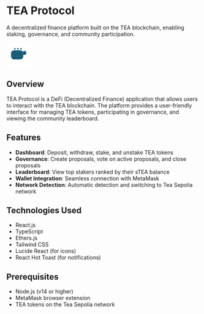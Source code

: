 
# TEA Protocol

A decentralized finance platform built on the TEA blockchain, enabling staking, governance, and community participation.

![TEA Protocol Logo](/public/favicon.svg)

## Overview

TEA Protocol is a DeFi (Decentralized Finance) application that allows users to interact with the TEA blockchain. The platform provides a user-friendly interface for managing TEA tokens, participating in governance, and viewing the community leaderboard.

## Features

- **Dashboard**: Deposit, withdraw, stake, and unstake TEA tokens
- **Governance**: Create proposals, vote on active proposals, and close proposals
- **Leaderboard**: View top stakers ranked by their sTEA balance
- **Wallet Integration**: Seamless connection with MetaMask
- **Network Detection**: Automatic detection and switching to Tea Sepolia network

## Technologies Used

- React.js
- TypeScript
- Ethers.js
- Tailwind CSS
- Lucide React (for icons)
- React Hot Toast (for notifications)

## Prerequisites

- Node.js (v14 or higher)
- MetaMask browser extension
- TEA tokens on the Tea Sepolia network
